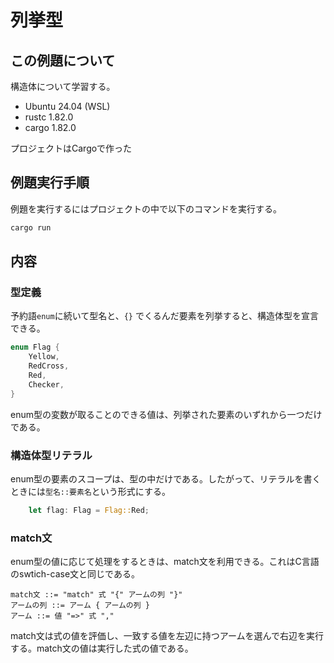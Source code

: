 # 列挙型
## この例題について

構造体について学習する。
- Ubuntu 24.04 (WSL)
- rustc 1.82.0
- cargo 1.82.0

プロジェクトはCargoで作った

## 例題実行手順
例題を実行するにはプロジェクトの中で以下のコマンドを実行する。
```sh
cargo run
```
## 内容
### 型定義
予約語`enum`に続いて型名と、`{}`  でくるんだ要素を列挙すると、構造体型を宣言できる。

```rust
enum Flag {
    Yellow,
    RedCross,
    Red,
    Checker,
}

```
enum型の変数が取ることのできる値は、列挙された要素のいずれから一つだけである。

### 構造体型リテラル
enum型の要素のスコープは、型の中だけである。したがって、リテラルを書くときには`型名::要素名`という形式にする。

```rust
    let flag: Flag = Flag::Red;
```

### match文
enum型の値に応じて処理をするときは、match文を利用できる。これはC言語のswtich-case文と同じである。
```
match文 ::= "match" 式 "{" アームの列 "}"
アームの列 ::= アーム { アームの列 }
アーム ::= 値 "=>" 式 ","
```

match文は式の値を評価し、一致する値を左辺に持つアームを選んで右辺を実行する。match文の値は実行した式の値である。

